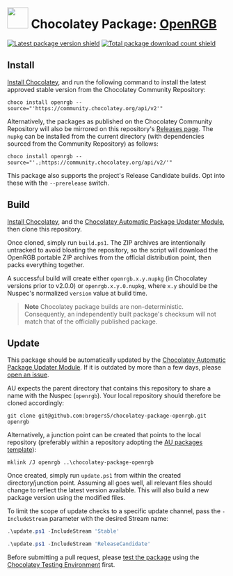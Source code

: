 ﻿# <img src="https://cdn.jsdelivr.net/gh/brogers5/chocolatey-package-openrgb@dd76d83044a6045e1882e53a7360fb8791811de5/openrgb.png" width="48" height="48"/> Chocolatey Package: [OpenRGB](https://community.chocolatey.org/packages/openrgb)

[![Latest package version shield](https://img.shields.io/chocolatey/v/openrgb.svg?include_prereleases)](https://community.chocolatey.org/packages/openrgb)
[![Total package download count shield](https://img.shields.io/chocolatey/dt/openrgb.svg)](https://community.chocolatey.org/packages/openrgb)

## Install

[Install Chocolatey](https://chocolatey.org/install), and run the following command to install the latest approved stable version from the Chocolatey Community Repository:

```shell
choco install openrgb --source="'https://community.chocolatey.org/api/v2'"
```

Alternatively, the packages as published on the Chocolatey Community Repository will also be mirrored on this repository's [Releases page](https://github.com/brogers5/chocolatey-package-openrgb/releases). The `nupkg` can be installed from the current directory (with dependencies sourced from the Community Repository) as follows:

```shell
choco install openrgb --source="'.;https://community.chocolatey.org/api/v2/'"
```

This package also supports the project's Release Candidate builds. Opt into these with the `--prerelease` switch.

## Build

[Install Chocolatey](https://chocolatey.org/install), and the [Chocolatey Automatic Package Updater Module](https://github.com/majkinetor/au), then clone this repository.

Once cloned, simply run `build.ps1`. The ZIP archives are intentionally untracked to avoid bloating the repository, so the script will download the OpenRGB portable ZIP archives from the official distribution point, then packs everything together.

A successful build will create either `openrgb.x.y.nupkg` (in Chocolatey versions prior to v2.0.0) or `openrgb.x.y.0.nupkg`, where `x.y` should be the Nuspec's normalized `version` value at build time.

>**Note**
>Chocolatey package builds are non-deterministic. Consequently, an independently built package's checksum will not match that of the officially published package.

## Update

This package should be automatically updated by the [Chocolatey Automatic Package Updater Module](https://github.com/majkinetor/au). If it is outdated by more than a few days, please [open an issue](https://github.com/brogers5/chocolatey-package-openrgb/issues).

AU expects the parent directory that contains this repository to share a name with the Nuspec (`openrgb`). Your local repository should therefore be cloned accordingly:

```shell
git clone git@github.com:brogers5/chocolatey-package-openrgb.git openrgb
```

Alternatively, a junction point can be created that points to the local repository (preferably within a repository adopting the [AU packages template](https://github.com/majkinetor/au-packages-template)):

```shell
mklink /J openrgb ..\chocolatey-package-openrgb
```

Once created, simply run `update.ps1` from within the created directory/junction point. Assuming all goes well, all relevant files should change to reflect the latest version available. This will also build a new package version using the modified files.

To limit the scope of update checks to a specific update channel, pass the `-IncludeStream` parameter with the desired Stream name:

```powershell
.\update.ps1 -IncludeStream 'Stable'
```

```powershell
.\update.ps1 -IncludeStream 'ReleaseCandidate'
```

Before submitting a pull request, please [test the package](https://docs.chocolatey.org/en-us/community-repository/moderation/package-verifier#steps-for-each-package) using the [Chocolatey Testing Environment](https://github.com/chocolatey-community/chocolatey-test-environment) first.
